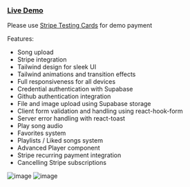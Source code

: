 ### [Live Demo](https://music-listen-clone.vercel.app)

Please use [Stripe Testing Cards](https://stripe.com/docs/testing) for demo payment

Features:
- Song upload
- Stripe integration
- Tailwind design for sleek UI
- Tailwind animations and transition effects
- Full responsiveness for all devices
- Credential authentication with Supabase
- Github authentication integration
- File and image upload using Supabase storage
- Client form validation and handling using react-hook-form
- Server error handling with react-toast
- Play song audio
- Favorites system
- Playlists / Liked songs system
- Advanced Player component
- Stripe recurring payment integration
- Cancelling Stripe subscriptions

![image](https://github.com/izanamiah/netflix-clone/assets/10970657/32f60afd-3ed1-45d5-b616-b648247ae9dc)
![image](https://github.com/izanamiah/netflix-clone/assets/10970657/2abd9476-e3a1-4350-bffb-aefa332e94e0)
